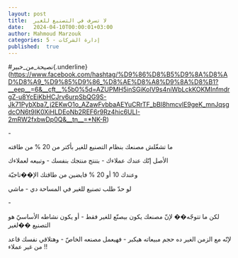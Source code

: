 ```yaml
---
layout: post
title:  لا تسرف في التصنيع للغير
date:   2024-04-10T00:00:01+03:00
author: Mahmoud Marzouk
categories: 5 - إدارة الشركات
published:  true
---
```

\#نصيحة_من_خبير{.underline}(https://www.facebook.com/hashtag/%D9%86%D8%B5%D9%8A%D8%AD%D8%A9_%D9%85%D9%86_%D8%AE%D8%A8%D9%8A%D8%B1?__eep__=6&__cft__%5b0%5d=AZUPMH5inSGiKolV9s4niWbLckKOKMInfmdrgZ-u8YcEiKbHCJrv6urpSbQG9S-Jk71PybXba7_j2EKwO1o_AZawFvbbaAEYuCRrTF_bBl8hmcvlE9geK_mnJqsgdcON6t9IK0XiHLDEoNb2REF6r9Rz4hic6ULI-2mRW2fxbwDp0Q&__tn__=*NK-R)

\-

ما تشغّلش مصنعك بنظام التصنيع للغير بأكتر من 20 % من طاقته

الأصل إنّك عندك عملاءك - بتنتج منتجك بنفسك - وتبيعه لعملاءك

وعندك 10 أو 20 % فايضين من طاقتك الإ��تاجيّة

لو حدّ طلب تصنيع للغير في المساحة دي - ماشي

\-

لكن ما تتوجّه�� لإنّ مصنعك يكون بيصنّع للغير فقط - أو يكون نشاطه الأساسيّ هو
التصنيع ��لغير

لإنّه مع الزمن الغير ده حجم مبيعاته هيكبر - فهيعمل مصنعه الخاصّ - وهتلاقي
نفسك قاعد من غير عملاء !!
